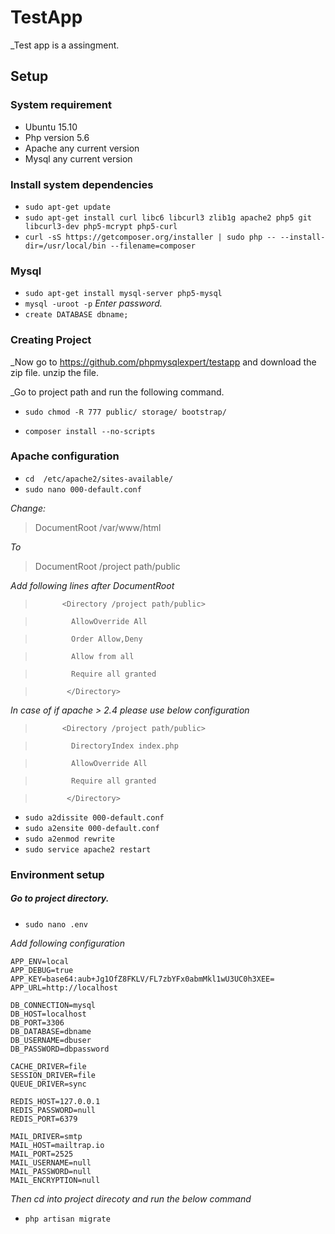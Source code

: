 # TestApp

_Test app is a assingment.

## Setup

### System requirement
- Ubuntu 15.10
- Php version 5.6
- Apache any current version
- Mysql any current version

### Install system dependencies
-  `sudo apt-get update`
- `sudo apt-get install curl libc6 libcurl3 zlib1g apache2 php5 git libcurl3-dev php5-mcrypt php5-curl`
- `curl -sS https://getcomposer.org/installer | sudo php -- --install-dir=/usr/local/bin --filename=composer`

### Mysql

- `sudo apt-get install mysql-server php5-mysql`
- `mysql -uroot -p`
 _Enter password._
- `create DATABASE dbname;`

### Creating Project
_Now go to  https://github.com/phpmysqlexpert/testapp and download the zip file. unzip the file.

_Go to project path and run the following command.

- `sudo chmod -R 777 public/ storage/ bootstrap/`
 
- `composer install --no-scripts`


### Apache configuration
- `cd  /etc/apache2/sites-available/`
- `sudo nano 000-default.conf`

 _Change:_
 
> DocumentRoot /var/www/html 

 _To_
 
>  DocumentRoot /project path/public
 
 _Add following lines after DocumentRoot_
 
>           <Directory /project path/public>

>             AllowOverride All

>             Order Allow,Deny

>             Allow from all

>             Require all granted

>            </Directory>

_In case of if apache > 2.4 please use below configuration_

>           <Directory /project path/public>

>             DirectoryIndex index.php

>             AllowOverride All

>             Require all granted

>            </Directory>
          


- `sudo a2dissite 000-default.conf`
- `sudo a2ensite 000-default.conf`
- `sudo a2enmod rewrite`
-  `sudo service apache2 restart`



### Environment setup
##### Go to project directory.
- `sudo nano .env`

 _Add following configuration_
    
    APP_ENV=local
    APP_DEBUG=true
    APP_KEY=base64:aub+Jg1OfZ8FKLV/FL7zbYFx0abmMkl1wU3UC0h3XEE=
    APP_URL=http://localhost
    
    DB_CONNECTION=mysql
    DB_HOST=localhost
    DB_PORT=3306
    DB_DATABASE=dbname
    DB_USERNAME=dbuser
    DB_PASSWORD=dbpassword
    
    CACHE_DRIVER=file
    SESSION_DRIVER=file
    QUEUE_DRIVER=sync
    
    REDIS_HOST=127.0.0.1
    REDIS_PASSWORD=null
    REDIS_PORT=6379
    
    MAIL_DRIVER=smtp
    MAIL_HOST=mailtrap.io
    MAIL_PORT=2525
    MAIL_USERNAME=null
    MAIL_PASSWORD=null
    MAIL_ENCRYPTION=null
    
_Then cd into project direcoty and run the below command_
- `php artisan migrate`    
    








